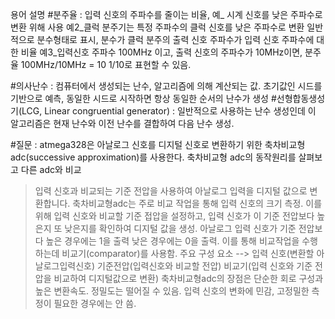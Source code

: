 용어 설명 
#분주율 : 입력 신호의 주파수를 줄이는 비율, 
예_ 시계 신호를 낮은 주파수로 변환 위해 사용
예2_클럭 분주기는 특정 주파수의 클럭 신호를 낮은 주파수로 변환 
일반적으로 분수형태로 표시, 분수가 클럭 분주의 출력 신호 주파수가 입력 신호 주파수에 대한 비율 
예3_입력신호 주파수 100MHz 이고, 출력 신호의 주파수가 10MHz이면, 분주율 100MHz/10MHz = 10 1/10로 표현할 수 있음. 

#의사난수 : 컴퓨터에서 생성되는 난수, 알고리즘에 의해 계산되는 값. 초기값인 시드를 기반으로 예측, 동일한 시드로 시작하면 항상 동일한 순서의 난수가 생성
#선형합동생성기(LCG, Linear congruential generator) : 일반적으로 사용하는 난수 생성인데 이 알고리즘은 현재 난수와 이전 난수를 결합하여 다음 난수 생성. 

#질문 : atmega328은 아날로그 신호를 디지털 신호로 변환하기 위한 축차비교형 adc(successive approximation)를 사용한다. 축차비교형 adc의 동작원리를 살펴보고 다른 adc와 비교 
> 입력 신호과 비교되는 기준 전압을 사용하여 아날로그 입력을 디지털 값으로 변환합니다. 축차비교형adc는 주로 비교 작업을 통해 입력 신호의 크기 측정. 이를 위해 입력 신호와
> 비교할 기준 접압을 설정하고, 입력 신호가 이 기준 전압보다 높은지 또 낮은지를 확인하여 디지털 값을 생성.
> 아날로그 입력 신호가 기준 전압보다 높은 경우에는 1을 출력 낮은 경우에는 0을 출력. 이를 통해 비교작업을 수행하는데 비교기(comparator)를 사용함.
> 주요 구성 요소 --> 입력 신호(변환할 아날로그입력신호) 기준전압(입력신호와 비교할 전압) 비교기(입력 신호와 기준 전압을 비교하여 디지털값으로 변환)
> 축차비교형adc의 장점은 단순한 회로 구성과 높은 변환속도. 정밀도는 떨어질 수 있음. 입력 신호의 변화에 민감, 고정밀한 측정이 필요한 경우에는 안 씀.
> 
